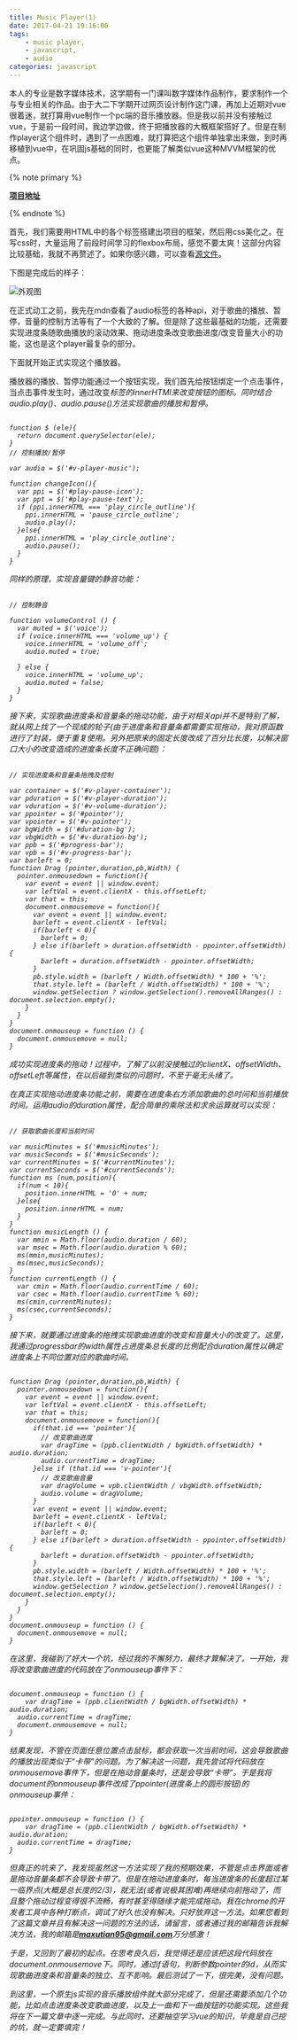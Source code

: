 ```yaml
---
title: Music Player(1)
date: 2017-04-21 19:16:00
tags:
	- music player,
	- javascript,
	- audio
categories: javascript
---
```


本人的专业是数字媒体技术，这学期有一门课叫数字媒体作品制作，要求制作一个与专业相关的作品。由于大二下学期开过网页设计制作这门课，再加上近期对vue很着迷，就打算用vue制作一个pc端的音乐播放器。但是我以前并没有接触过vue，于是前一段时间，我边学边做，终于把播放器的大概框架搭好了。但是在制作player这个组件时，遇到了一点困难，就打算把这个组件单独拿出来做，到时再移植到vue中，在巩固js基础的同时，也更能了解类似vue这种MVVM框架的优点。

{% note primary %}

**[项目地址](https://github.com/maxutian/js-practices/tree/master/player)**

{% endnote %}

首先，我们需要用HTML中的各个标签搭建出项目的框架，然后用css美化之。在写css时，大量运用了前段时间学习的flexbox布局，感觉不要太爽！这部分内容比较基础，我就不再赘述了。如果你感兴趣，可以查看[源文件](https://github.com/maxutian/js-practices/blob/master/player/style/style.css)。

下图是完成后的样子：

![外观图]()

在正式动工之前，我先在mdn查看了audio标签的各种api，对于歌曲的播放、暂停，音量的控制方法等有了一个大致的了解。但是除了这些最基础的功能，还需要实现进度条随歌曲播放的滚动效果、拖动进度条改变歌曲进度/改变音量大小的功能，这也是这个player最复杂的部分。

下面就开始正式实现这个播放器。

播放器的播放、暂停功能通过一个按钮实现，我们首先给按钮绑定一个点击事件，当点击事件发生时，通过改变<i>标签的innerHTMl来改变按钮的图标。同时结合audio.play()、audio.pause()方法实现歌曲的播放和暂停。

```

function $ (ele){
  return document.querySelector(ele);
}
// 控制播放/暂停

var audio = $('#v-player-music');

function changeIcon(){
  var ppi = $('#play-pause-icon');
  var ppt = $('#play-pause-text');
  if (ppi.innerHTML === 'play_circle_outline'){
    ppi.innerHTML = 'pause_circle_outline';
    audio.play();
  }else{
    ppi.innerHTML = 'play_circle_outline';
    audio.pause();
  }
}

```

同样的原理，实现音量键的静音功能：

```

// 控制静音

function volumeControl () {
  var muted = $('voice');
  if (voice.innerHTML === 'volume_up') {
    voice.innerHTML = 'volume_off';
    audio.muted = true;

  } else {
    voice.innerHTML = 'volume_up';
    audio.muted = false;
  }
}

```

<!-- more -->

接下来，实现歌曲进度条和音量条的拖动功能，由于对相关api并不是特别了解，就从网上找了一个现成的轮子(由于进度条和音量条都需要实现拖动，我对原函数进行了封装，便于重复使用。另外把原来的固定长度改成了百分比长度，以解决窗口大小的改变造成的进度条长度不正确问题)：

```

// 实现进度条和音量条拖拽及控制

var container = $('#v-player-container');
var pduration = $('#v-player-duration');
var vduration = $('#v-volume-duration');
var ppointer = $('#pointer');
var vpointer = $('#v-pointer');
var bgWidth = $('#duration-bg');
var vbgWidth = $('#v-duration-bg');
var ppb = $('#progress-bar');
var vpb = $('#v-progress-bar');
var barleft = 0;
function Drag (pointer,duration,pb,Width) {
  pointer.onmousedown = function(){
    var event = event || window.event;
    var leftVal = event.clientX - this.offsetLeft;
    var that = this;
    document.onmousemove = function(){
      var event = event || window.event;
      barleft = event.clientX - leftVal;
      if(barleft < 0){
        barleft = 0;
      } else if(barleft > duration.offsetWidth - ppointer.offsetWidth) {
        barleft = duration.offsetWidth - ppointer.offsetWidth;
      }
      pb.style.width = (barleft / Width.offsetWidth) * 100 + '%';
      that.style.left = (barleft / Width.offsetWidth) * 100 + '%';
      window.getSelection ? window.getSelection().removeAllRanges() : document.selection.empty();
    }
  }
}
document.onmouseup = function () {
  document.onmousemove = null;
}

```

成功实现进度条的拖动！过程中，了解了以前没接触过的clientX、offsetWidth、offsetLeft等属性，在以后碰到类似的问题时，不至于毫无头绪了。

在真正实现拖动进度条功能之前，需要在进度条右方添加歌曲的总时间和当前播放时间。运用audio的duration属性，配合简单的乘除法和求余运算就可以实现：

```

// 获取歌曲长度和当前时间

var musicMinutes = $('#musicMinutes');
var musicSeconds = $('#musicSeconds');
var currentMinutes = $('#currentMinutes');
var currentSeconds = $('#currentSeconds');
function ms (num,position){
  if(num < 10){
    position.innerHTML = '0' + num;
  }else{
    position.innerHTML = num;
  }
}
function musicLength () {
  var mmin = Math.floor(audio.duration / 60);
  var msec = Math.floor(audio.duration % 60);
  ms(mmin,musicMinutes);
  ms(msec,musicSeconds);
}
function currentLength () {
  var cmin = Math.floor(audio.currentTime / 60);
  var csec = Math.floor(audio.currentTime % 60);
  ms(cmin,currentMinutes);
  ms(csec,currentSeconds);
}

```

接下来，就要通过进度条的拖拽实现歌曲进度的改变和音量大小的改变了。这里，我通过progressbar的width属性占进度条总长度的比例配合duration属性以确定进度条上不同位置对应的歌曲时间。

```

function Drag (pointer,duration,pb,Width) {
  pointer.onmousedown = function(){
    var event = event || window.event;
    var leftVal = event.clientX - this.offsetLeft;
    var that = this;
    document.onmousemove = function(){
      if(that.id === 'pointer'){
        // 改变歌曲进度
        var dragTime = (ppb.clientWidth / bgWidth.offsetWidth) * audio.duration;
        audio.currentTime = dragTime;
      }else if (that.id === 'v-pointer'){
        // 改变歌曲音量
        var dragVolume = vpb.clientWidth / vbgWidth.offsetWidth;
        audio.volume = dragVolume;
      }
      var event = event || window.event;
      barleft = event.clientX - leftVal;
      if(barleft < 0){
        barleft = 0;
      } else if(barleft > duration.offsetWidth - ppointer.offsetWidth) {
        barleft = duration.offsetWidth - ppointer.offsetWidth;
      }
      pb.style.width = (barleft / Width.offsetWidth) * 100 + '%';
      that.style.left = (barleft / Width.offsetWidth) * 100 + '%';
      window.getSelection ? window.getSelection().removeAllRanges() : document.selection.empty();
    }
  }
}
document.onmouseup = function () {
  document.onmousemove = null;
}

```

在这里，我碰到了好大一个坑，经过我的不懈努力，最终才算解决了。一开始，我将改变歌曲进度的代码放在了onmouseup事件下：

```

document.onmouseup = function () {
	var dragTime = (ppb.clientWidth / bgWidth.offsetWidth) * audio.duration;
  audio.currentTime = dragTime;
  document.onmousemove = null;
}

```

结果发现，不管在页面任意位置点击鼠标，都会获取一次当前时间，这会导致歌曲的播放出现类似于“卡带”的问题。为了解决这一问题，我先尝试将代码放在onmousemove事件下，但是在拖动音量条时，还是会导致“卡带”。于是我将document的onmouseup事件改成了ppointer(进度条上的圆形按钮)的onmouseup事件：

```

ppointer.onmouseup = function () {
	var dragTime = (ppb.clientWidth / bgWidth.offsetWidth) * audio.duration;
  audio.currentTime = dragTime;
}

```

但真正的坑来了，我发现虽然这一方法实现了我的预期效果，不管是点击界面或者是拖动音量条都不会导致卡带了。但是在拖动进度条时，每当进度条的长度超过某一临界点(大概是总长度的2/3)，就无法(或者说极其困难)再继续向前拖动了，而且整个拖动过程变得很不流畅，有时甚至得随缘才能完成拖动。我在chrome的开发者工具中各种打断点，调试了好久也没有解决。只好放弃这一方法。如果您看到了这篇文章并且有解决这一问题的方法的话，请留言，或者通过我的邮箱告诉我解决方法，我的邮箱是**maxutian95@gmail.com**万分感激！

于是，又回到了最初的起点。在思考良久后，我觉得还是应该把这段代码放在document.onmousemove下。同时，通过if语句，判断参数pointer的id，从而实现歌曲进度条和音量条的独立、互不影响。最后测试了一下，很完美，没有问题。

到这里，一个原生js实现的音乐播放组件就大部分完成了，但是还需要添加几个功能，比如点击进度条改变歌曲进度，以及上一曲和下一曲按钮的功能实现。这些我将在下一篇文章中逐一完成。与此同时，还要抽空学习vue的知识，毕竟是自己挖的坑，就一定要填完！
